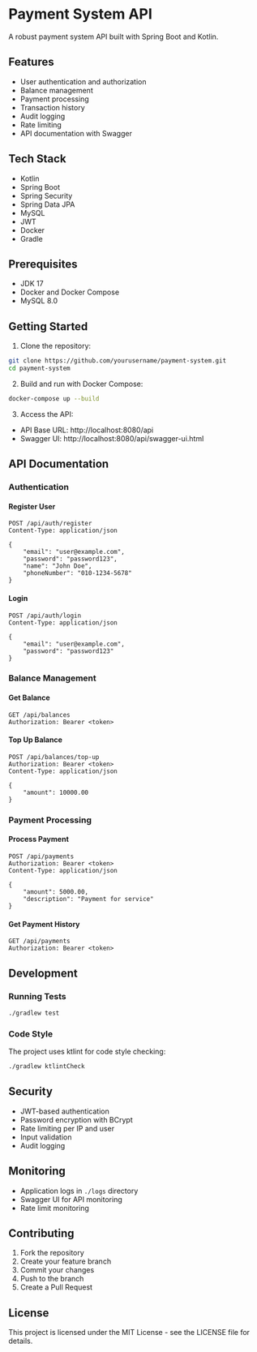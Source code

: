 # Payment System API

A robust payment system API built with Spring Boot and Kotlin.

## Features

- User authentication and authorization
- Balance management
- Payment processing
- Transaction history
- Audit logging
- Rate limiting
- API documentation with Swagger

## Tech Stack

- Kotlin
- Spring Boot
- Spring Security
- Spring Data JPA
- MySQL
- JWT
- Docker
- Gradle

## Prerequisites

- JDK 17
- Docker and Docker Compose
- MySQL 8.0

## Getting Started

1. Clone the repository:
```bash
git clone https://github.com/yourusername/payment-system.git
cd payment-system
```

2. Build and run with Docker Compose:
```bash
docker-compose up --build
```

3. Access the API:
- API Base URL: http://localhost:8080/api
- Swagger UI: http://localhost:8080/api/swagger-ui.html

## API Documentation

### Authentication

#### Register User
```http
POST /api/auth/register
Content-Type: application/json

{
    "email": "user@example.com",
    "password": "password123",
    "name": "John Doe",
    "phoneNumber": "010-1234-5678"
}
```

#### Login
```http
POST /api/auth/login
Content-Type: application/json

{
    "email": "user@example.com",
    "password": "password123"
}
```

### Balance Management

#### Get Balance
```http
GET /api/balances
Authorization: Bearer <token>
```

#### Top Up Balance
```http
POST /api/balances/top-up
Authorization: Bearer <token>
Content-Type: application/json

{
    "amount": 10000.00
}
```

### Payment Processing

#### Process Payment
```http
POST /api/payments
Authorization: Bearer <token>
Content-Type: application/json

{
    "amount": 5000.00,
    "description": "Payment for service"
}
```

#### Get Payment History
```http
GET /api/payments
Authorization: Bearer <token>
```

## Development

### Running Tests
```bash
./gradlew test
```

### Code Style
The project uses ktlint for code style checking:
```bash
./gradlew ktlintCheck
```

## Security

- JWT-based authentication
- Password encryption with BCrypt
- Rate limiting per IP and user
- Input validation
- Audit logging

## Monitoring

- Application logs in `./logs` directory
- Swagger UI for API monitoring
- Rate limit monitoring

## Contributing

1. Fork the repository
2. Create your feature branch
3. Commit your changes
4. Push to the branch
5. Create a Pull Request

## License

This project is licensed under the MIT License - see the LICENSE file for details.


